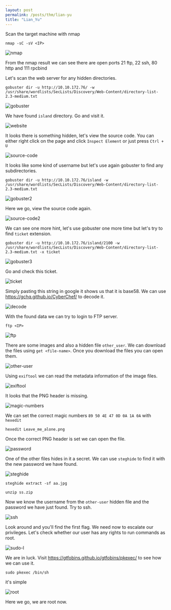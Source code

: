 ```yaml
---
layout: post
permalink: /posts/thm/lian-yu
title: "Lian_Yu"
---
```


Scan the target machine with nmap

```
nmap -sC -sV <IP>
```

![nmap](/assets/images/thm/lian-yu/nmap.png)

From the nmap result we can see there are open ports 21 ftp, 22 ssh, 80 http and 111 rpcbind

Let's scan the web server for any hidden directories.

```
gobuster dir -u http://10.10.172.76/ -w /usr/share/wordlists/SecLists/Discovery/Web-Content/directory-list-2.3-medium.txt
```

![gobuster](/assets/images/thm/lian-yu/gobuster.png)

We have found `island` directory. Go and visit it.

![website](/assets/images/thm/lian-yu/website.png)

It looks there is something hidden, let's view the source code. You can either right click on the page and click `Inspect Element` or just press `Ctrl + U`

![source-code](/assets/images/thm/lian-yu/source-code.png)

It looks like some kind of username but let's use again gobuster to find any subdirectories.

```
gobuster dir -u http://10.10.172.76/island -w /usr/share/wordlists/SecLists/Discovery/Web-Content/directory-list-2.3-medium.txt
```

![gobuster2](/assets/images/thm/lian-yu/gobuster2.png)

Here we go, view the source code again.

![source-code2](/assets/images/thm/lian-yu/source-code2.png)

We can see one more hint, let's use gobuster one more time but let's try to find `ticket` extension.

```
gobuster dir -u http://10.10.172.76/island/2100 -w /usr/share/wordlists/SecLists/Discovery/Web-Content/directory-list-2.3-medium.txt -x ticket
```

![gobuster3](/assets/images/thm/lian-yu/gobuster3.png)

Go and check this ticket.

![ticket](/assets/images/thm/lian-yu/ticket.png)

Simply pasting this string in google it shows us that it is base58. We can use <https://gchq.github.io/CyberChef/> to decode it.

![decode](/assets/images/thm/lian-yu/decode.png)

With the found data we can try to login to FTP server.

```
ftp <IP>
```

![ftp](/assets/images/thm/lian-yu/ftp.png)

There are some images and also a hidden file `other_user`. We can download the files using `get <file-name>`. Once you download the files you can open them.

![other-user](/assets/images/thm/lian-yu/other-user.png)

Using `exiftool` we can read the metadata information of the image files. 

![exiftool](/assets/images/thm/lian-yu/exiftool.png)

It looks that the PNG header is missing.

![magic-numbers](/assets/images/thm/lian-yu/magic-numbers.png)

We can set the correct magic numbers `89 50 4E 47 0D 0A 1A 0A` with `hexedit` 

```
hexedit Leave_me_alone.png
```

Once the correct PNG header is set we can open the file.

![password](/assets/images/thm/lian-yu/password.png)

One of the other files hides in it a secret. We can use `steghide` to find it with the new password we have found.

![steghide](/assets/images/thm/lian-yu/steghide.png)

```
steghide extract -sf aa.jpg
```

```
unzip ss.zip
```

Now we know the username from the `other-user` hidden file and the password we have just found. Try to ssh.

![ssh](/assets/images/thm/lian-yu/ssh.png)

Look around and you'll find the first flag. We need now to escalate our privileges. Let's check whether our user has any rights to run commands as root.

![sudo-l](/assets/images/thm/lian-yu/sudo-l.png)

We are in luck. Visit <https://gtfobins.github.io/gtfobins/pkexec/> to see how we can use it.

```
sudo pkexec /bin/sh
```
it's simple

![root](/assets/images/thm/lian-yu/root.png)

Here we go, we are root now.
